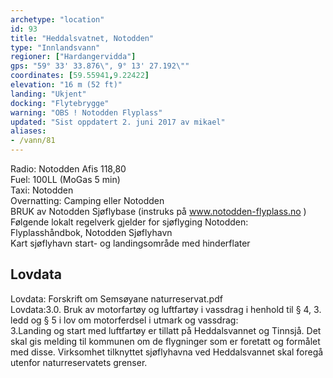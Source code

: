 ```yaml
---
archetype: "location"
id: 93
title: "Heddalsvatnet, Notodden"
type: "Innlandsvann"
regioner: ["Hardangervidda"]
gps: "59° 33' 33.876\", 9° 13' 27.192\""
coordinates: [59.55941,9.22422]
elevation: "16 m (52 ft)"
landing: "Ukjent"
docking: "Flytebrygge"
warning: "OBS ! Notodden Flyplass"
updated: "Sist oppdatert 2. juni 2017 av mikael"
aliases:
- /vann/81
---
```


Radio: Notodden Afis 118,80\
Fuel: 100LL (MoGas 5 min)\
Taxi: Notodden\
Overnatting: Camping eller Notodden\
BRUK av Notodden Sjøflybase (instruks på www.notodden-flyplass.no )\
Følgende lokalt regelverk gjelder for sjøflyging Notodden:\
 Flyplasshåndbok, Notodden Sjøflyhavn \
Kart sjøflyhavn start- og landingsområde med hinderflater

## Lovdata

Lovdata: Forskrift om Semsøyane naturreservat.pdf\
Lovdata:3.0. Bruk av motorfartøy og luftfartøy i vassdrag i henhold til § 4, 3. ledd og § 5 i lov om motorferdsel i utmark og vassdrag:\
3.Landing og start med luftfartøy er tillatt på Heddalsvannet og Tinnsjå.  Det skal gis melding til kommunen om de flygninger som er foretatt og formålet med disse.  Virksomhet tilknyttet sjøflyhavna ved Heddalsvannet  skal foregå utenfor naturreservatets grenser.
